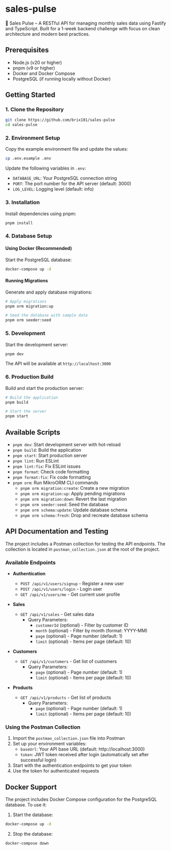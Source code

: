 # sales-pulse

🚀 Sales Pulse – A RESTful API for managing monthly sales data using Fastify and TypeScript. Built for a 1-week backend challenge with focus on clean architecture and modern best practices.

## Prerequisites

- Node.js (v20 or higher)
- pnpm (v9 or higher)
- Docker and Docker Compose
- PostgreSQL (if running locally without Docker)

## Getting Started

### 1. Clone the Repository

```bash
git clone https://github.com/brix101/sales-pulse
cd sales-pulse
```

### 2. Environment Setup

Copy the example environment file and update the values:

```bash
cp .env.example .env
```

Update the following variables in `.env`:

- `DATABASE_URL`: Your PostgreSQL connection string
- `PORT`: The port number for the API server (default: 3000)
- `LOG_LEVEL`: Logging level (default: info)

### 3. Installation

Install dependencies using pnpm:

```bash
pnpm install
```

### 4. Database Setup

#### Using Docker (Recommended)

Start the PostgreSQL database:

```bash
docker-compose up -d
```

#### Running Migrations

Generate and apply database migrations:

```bash
# Apply migrations
pnpm orm migration:up

# Seed the database with sample data
pnpm orm seeder:seed
```

### 5. Development

Start the development server:

```bash
pnpm dev
```

The API will be available at `http://localhost:3000`

### 6. Production Build

Build and start the production server:

```bash
# Build the application
pnpm build

# Start the server
pnpm start
```

## Available Scripts

- `pnpm dev`: Start development server with hot-reload
- `pnpm build`: Build the application
- `pnpm start`: Start production server
- `pnpm lint`: Run ESLint
- `pnpm lint:fix`: Fix ESLint issues
- `pnpm format`: Check code formatting
- `pnpm format:fix`: Fix code formatting
- `pnpm orm`: Run MikroORM CLI commands
  - `pnpm orm migration:create`: Create a new migration
  - `pnpm orm migration:up`: Apply pending migrations
  - `pnpm orm migration:down`: Revert the last migration
  - `pnpm orm seeder:seed`: Seed the database
  - `pnpm orm schema:update`: Update database schema
  - `pnpm orm schema:fresh`: Drop and recreate database schema

## API Documentation and Testing

The project includes a Postman collection for testing the API endpoints. The collection is located in `postman_collection.json` at the root of the project.

### Available Endpoints

- **Authentication**

  - `POST /api/v1/users/signup` - Register a new user
  - `POST /api/v1/users/login` - Login user
  - `GET /api/v1/users/me` - Get current user profile

- **Sales**

  - `GET /api/v1/sales` - Get sales data
    - Query Parameters:
      - `customerId` (optional) - Filter by customer ID
      - `month` (optional) - Filter by month (format: YYYY-MM)
      - `page` (optional) - Page number (default: 1)
      - `limit` (optional) - Items per page (default: 10)

- **Customers**

  - `GET /api/v1/customers` - Get list of customers
    - Query Parameters:
      - `page` (optional) - Page number (default: 1)
      - `limit` (optional) - Items per page (default: 10)

- **Products**
  - `GET /api/v1/products` - Get list of products
    - Query Parameters:
      - `page` (optional) - Page number (default: 1)
      - `limit` (optional) - Items per page (default: 10)

### Using the Postman Collection

1. Import the `postman_collection.json` file into Postman
2. Set up your environment variables:
   - `baseUrl`: Your API base URL (default: http://localhost:3000)
   - `token`: JWT token received after login (automatically set after successful login)
3. Start with the authentication endpoints to get your token
4. Use the token for authenticated requests

## Docker Support

The project includes Docker Compose configuration for the PostgreSQL database. To use it:

1. Start the database:

```bash
docker-compose up -d
```

2. Stop the database:

```bash
docker-compose down
```
